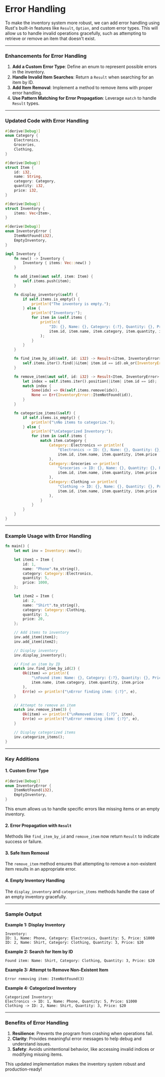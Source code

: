# Error Handling

To make the inventory system more robust, we can add error handling using Rust's built-in features like `Result`, `Option`, and custom error types. This will allow us to handle invalid operations gracefully, such as attempting to retrieve or remove an item that doesn't exist.

---

### Enhancements for Error Handling

1. **Add a Custom Error Type**: Define an enum to represent possible errors in the inventory.
2. **Handle Invalid Item Searches**: Return a `Result` when searching for an item by ID.
3. **Add Item Removal**: Implement a method to remove items with proper error handling.
4. **Use Pattern Matching for Error Propagation**: Leverage `match` to handle `Result` types.

---

### Updated Code with Error Handling

```rust
#[derive(Debug)]
enum Category {
    Electronics,
    Groceries,
    Clothing,
}

#[derive(Debug)]
struct Item {
    id: i32,
    name: String,
    category: Category,
    quantity: i32,
    price: i32,
}

#[derive(Debug)]
struct Inventory {
    items: Vec<Item>,
}

#[derive(Debug)]
enum InventoryError {
    ItemNotFound(i32),
    EmptyInventory,
}

impl Inventory {
    fn new() -> Inventory {
        Inventory { items: Vec::new() }
    }

    fn add_item(&mut self, item: Item) {
        self.items.push(item);
    }

    fn display_inventory(&self) {
        if self.items.is_empty() {
            println!("The inventory is empty.");
        } else {
            println!("Inventory:");
            for item in &self.items {
                println!(
                    "ID: {}, Name: {}, Category: {:?}, Quantity: {}, Price: ${}",
                    item.id, item.name, item.category, item.quantity, item.price
                );
            }
        }
    }

    fn find_item_by_id(&self, id: i32) -> Result<&Item, InventoryError> {
        self.items.iter().find(|&item| item.id == id).ok_or(InventoryError::ItemNotFound(id))
    }

    fn remove_item(&mut self, id: i32) -> Result<Item, InventoryError> {
        let index = self.items.iter().position(|item| item.id == id);
        match index {
            Some(idx) => Ok(self.items.remove(idx)),
            None => Err(InventoryError::ItemNotFound(id)),
        }
    }

    fn categorize_items(&self) {
        if self.items.is_empty() {
            println!("\nNo items to categorize.");
        } else {
            println!("\nCategorized Inventory:");
            for item in &self.items {
                match item.category {
                    Category::Electronics => println!(
                        "Electronics -> ID: {}, Name: {}, Quantity: {}, Price: ${}",
                        item.id, item.name, item.quantity, item.price
                    ),
                    Category::Groceries => println!(
                        "Groceries -> ID: {}, Name: {}, Quantity: {}, Price: ${}",
                        item.id, item.name, item.quantity, item.price
                    ),
                    Category::Clothing => println!(
                        "Clothing -> ID: {}, Name: {}, Quantity: {}, Price: ${}",
                        item.id, item.name, item.quantity, item.price
                    ),
                }
            }
        }
    }
}
```

---

### Example Usage with Error Handling

```rust
fn main() {
    let mut inv = Inventory::new();

    let item1 = Item {
        id: 1,
        name: "Phone".to_string(),
        category: Category::Electronics,
        quantity: 5,
        price: 1000,
    };

    let item2 = Item {
        id: 2,
        name: "Shirt".to_string(),
        category: Category::Clothing,
        quantity: 3,
        price: 20,
    };

    // Add items to inventory
    inv.add_item(item1);
    inv.add_item(item2);

    // Display inventory
    inv.display_inventory();

    // Find an item by ID
    match inv.find_item_by_id(2) {
        Ok(item) => println!(
            "\nFound item: Name: {}, Category: {:?}, Quantity: {}, Price: ${}",
            item.name, item.category, item.quantity, item.price
        ),
        Err(e) => println!("\nError finding item: {:?}", e),
    }

    // Attempt to remove an item
    match inv.remove_item(3) {
        Ok(item) => println!("\nRemoved item: {:?}", item),
        Err(e) => println!("\nError removing item: {:?}", e),
    }

    // Display categorized items
    inv.categorize_items();
}
```

---

### Key Additions

#### 1. **Custom Error Type**
```rust
#[derive(Debug)]
enum InventoryError {
    ItemNotFound(i32),
    EmptyInventory,
}
```

This enum allows us to handle specific errors like missing items or an empty inventory.

#### 2. **Error Propagation with `Result`**
Methods like `find_item_by_id` and `remove_item` now return `Result` to indicate success or failure.

#### 3. **Safe Item Removal**
The `remove_item` method ensures that attempting to remove a non-existent item results in an appropriate error.

#### 4. **Empty Inventory Handling**
The `display_inventory` and `categorize_items` methods handle the case of an empty inventory gracefully.

---

### Sample Output

**Example 1: Display Inventory**
```
Inventory:
ID: 1, Name: Phone, Category: Electronics, Quantity: 5, Price: $1000
ID: 2, Name: Shirt, Category: Clothing, Quantity: 3, Price: $20
```

**Example 2: Search for Item by ID**
```
Found item: Name: Shirt, Category: Clothing, Quantity: 3, Price: $20
```

**Example 3: Attempt to Remove Non-Existent Item**
```
Error removing item: ItemNotFound(3)
```

**Example 4: Categorized Inventory**
```
Categorized Inventory:
Electronics -> ID: 1, Name: Phone, Quantity: 5, Price: $1000
Clothing -> ID: 2, Name: Shirt, Quantity: 3, Price: $20
```

---

### Benefits of Error Handling
1. **Resilience**: Prevents the program from crashing when operations fail.
2. **Clarity**: Provides meaningful error messages to help debug and understand issues.
3. **Safety**: Avoids unintentional behavior, like accessing invalid indices or modifying missing items.

This updated implementation makes the inventory system robust and production-ready!
